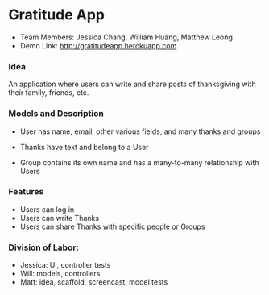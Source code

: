 Gratitude App
======================================
- Team Members: Jessica Chang, William Huang, Matthew Leong
- Demo Link: http://gratitudeapp.herokuapp.com

### Idea
An application where users can write and share posts of thanksgiving with their family, friends, etc.

### Models and Description
- User
has name, email, other various fields, and many thanks and groups

- Thanks
have text and belong to a User

- Group
contains its own name and has a many-to-many relationship with Users

### Features
- Users can log in
- Users can write Thanks
- Users can share Thanks with specific people or Groups

### Division of Labor:
- Jessica: UI, controller tests
- Will: models, controllers
- Matt: idea, scaffold, screencast, model tests
